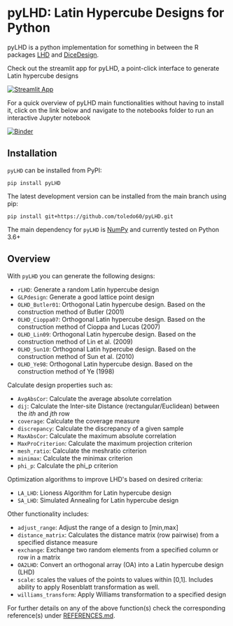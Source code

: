 # pyLHD: Latin Hypercube Designs for Python

pyLHD is a python implementation for something in between the R packages [LHD](https://cran.r-project.org/web/packages/LHD/index.html)
and [DiceDesign](https://cran.r-project.org/web/packages/DiceDesign/index.html).

Check out the streamlit app for pyLHD, a point-click interface to generate Latin hypercube designs

[![Streamlit App](https://static.streamlit.io/badges/streamlit_badge_black_white.svg)](https://share.streamlit.io/toledo60/pylhd-streamlit/main/pyLHD_streamlit.py)


For a quick overview of pyLHD main functionalities without having to install it, click on the link below and navigate to the notebooks folder to run an interactive Jupyter notebook

[![Binder](https://mybinder.org/badge_logo.svg)](https://mybinder.org/v2/gh/toledo60/pyLHD/main?filepath=examples%2Fnotebooks)

## Installation

`pyLHD` can be installed from PyPI:

```
pip install pyLHD
```

The latest development version can be installed from the main branch using pip:

```
pip install git+https://github.com/toledo60/pyLHD.git
```

The main dependency for `pyLHD` is [NumPy](https://numpy.org/) and currently tested on Python 3.6+

## Overview

With `pyLHD` you can generate the following designs:

- `rLHD`: Generate a random Latin hypercube design
- `GLPdesign`: Generate a good lattice point design
- `OLHD_Butler01`: Orthogonal Latin hypercube design. Based on the construction method of Butler (2001)
- `OLHD_Cioppa07`: Orthogonal Latin hypercube design. Based on the construction method of Cioppa and Lucas (2007)
- `OLHD_Lin09`: Orthogonal Latin hypercube design. Based on the construction method of Lin et al. (2009)
- `OLHD_Sun10`: Orthogonal Latin hypercube design. Based on the construction method of Sun et al. (2010)
- `OLHD_Ye98`: Orthogonal Latin hypercube design. Based on the construction method of Ye (1998)

Calculate design properties such as:

- `AvgAbsCor`: Calculate the average absolute correlation
- `dij`: Calculate the Inter-site Distance (rectangular/Euclidean) between the *ith* and *jth* row
- `coverage`: Calculate the coverage measure
- `discrepancy`: Calculate the discrepancy of a given sample
- `MaxAbsCor`: Calculate the maximum absolute correlation
- `MaxProCriterion`: Calculate the maximum projection criterion
- `mesh_ratio`: Calculate the meshratio criterion
- `minimax`: Calculate the minimax criterion
- `phi_p`: Calculate the phi_p criterion

Optimization algorithms to improve LHD's based on desired criteria:

- `LA_LHD`: Lioness Algorithm for Latin hypercube design
- `SA_LHD`: Simulated Annealing for Latin hypercube design

Other functionality includes:

- `adjust_range`: Adjust the range of a design to [min,max]
- `distance_matrix`: Calculates the distance matrix  (row pairwise) from a specified distance measure
- `exchange`: Exchange two random elements from a specified column or row in a matrix
- `OA2LHD`: Convert an orthogonal array (OA) into a Latin hypercube design (LHD)
- `scale`: scales the values of the points to values within [0,1]. Includes ability to apply Rosenblatt transformation as well.
- `williams_transform`: Apply Williams transformation to a specified design


For further details on any of the above function(s) check the corresponding reference(s) under [REFERENCES.md](https://github.com/toledo60/pyLHD/blob/main/REFERENCES.md). 


